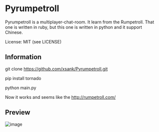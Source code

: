 Pyrumpetroll
====================


Pyrumpetroll is a multiplayer-chat-room. It learn from the Rumpetroll. That one is written in ruby,
but this one is written in python and it support Chinese.

License: MIT (see LICENSE)

Information
-----------

git clone https://github.com/xsank/Pyrumpetroll.git

pip install tornado

python main.py


Now it works and seems like the http://rumpetroll.com/


Preview
-------

![image](https://raw.githubusercontent.com/xsank/Pyrumpetroll/master/preview/preview.png "Preview image")
